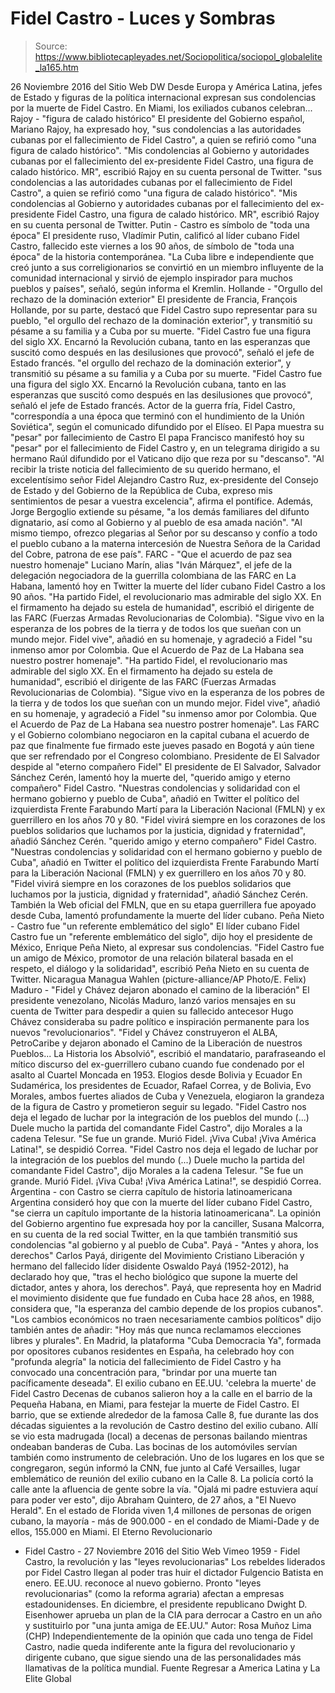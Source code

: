 # Fidel Castro - Luces y Sombras

> Source: https://www.bibliotecapleyades.net/Sociopolitica/sociopol_globalelite_la165.htm

26 Noviembre 2016
del Sitio Web DW
Desde Europa y América Latina, jefes de Estado y figuras de la política internacional expresan sus condolencias por la muerte de Fidel Castro. En Miami, los exiliados cubanos celebran...
Rajoy - "figura de calado histórico" El presidente del Gobierno español, Mariano Rajoy, ha expresado hoy,
"sus condolencias a las autoridades cubanas por el fallecimiento de Fidel Castro", a quien se refirió como "una figura de calado histórico". "Mis condolencias al Gobierno y autoridades cubanas por el fallecimiento del ex-presidente Fidel Castro, una figura de calado histórico. MR", escribió Rajoy en su cuenta personal de Twitter.
"sus condolencias a las autoridades cubanas por el fallecimiento de Fidel Castro", a quien se refirió como "una figura de calado histórico".
"Mis condolencias al Gobierno y autoridades cubanas por el fallecimiento del ex-presidente Fidel Castro, una figura de calado histórico. MR", escribió Rajoy en su cuenta personal de Twitter.
Putin - Castro es símbolo de "toda una época" El presidente ruso, Vladímir Putin, calificó al líder cubano Fidel Castro, fallecido este viernes a los 90 años, de símbolo de "toda una época" de la historia contemporánea.
"La Cuba libre e independiente que creó junto a sus correligionarios se convirtió en un miembro influyente de la comunidad internacional y sirvió de ejemplo inspirador para muchos pueblos y países", señaló, según informa el Kremlin.
Hollande - "Orgullo del rechazo de la dominación exterior" El presidente de Francia, François Hollande, por su parte, destacó que Fidel Castro supo representar para su pueblo,
"el orgullo del rechazo de la dominación exterior", y transmitió su pésame a su familia y a Cuba por su muerte. "Fidel Castro fue una figura del siglo XX. Encarnó la Revolución cubana, tanto en las esperanzas que suscitó como después en las desilusiones que provocó", señaló el jefe de Estado francés.
"el orgullo del rechazo de la dominación exterior", y transmitió su pésame a su familia y a Cuba por su muerte.
"Fidel Castro fue una figura del siglo XX. Encarnó la Revolución cubana, tanto en las esperanzas que suscitó como después en las desilusiones que provocó", señaló el jefe de Estado francés.
Actor de la guerra fría, Fidel Castro,
"correspondía a una época que terminó con el hundimiento de la Unión Soviética", según el comunicado difundido por el Elíseo.
El Papa muestra su "pesar" por fallecimiento de Castro El papa Francisco manifestó hoy su "pesar" por el fallecimiento de Fidel Castro y, en un telegrama dirigido a su hermano Raúl difundido por el Vaticano dijo que reza por su "descanso".
"Al recibir la triste noticia del fallecimiento de su querido hermano, el excelentísimo señor Fidel Alejandro Castro Ruz, ex-presidente del Consejo de Estado y del Gobierno de la República de Cuba, expreso mis sentimientos de pesar a vuestra excelencia", afirma el pontífice.
Además, Jorge Bergoglio extiende su pésame,
"a los demás familiares del difunto dignatario, así como al Gobierno y al pueblo de esa amada nación". "Al mismo tiempo, ofrezco plegarias al Señor por su descanso y confío a todo el pueblo cubano a la materna intercesión de Nuestra Señora de la Caridad del Cobre, patrona de ese país".
FARC - "Que el acuerdo de paz sea nuestro homenaje" Luciano Marín, alias "Iván Márquez", el jefe de la delegación negociadora de la guerrilla colombiana de las FARC en La Habana, lamentó hoy en Twitter la muerte del líder cubano Fidel Castro a los 90 años.
"Ha partido Fidel, el revolucionario mas admirable del siglo XX. En el firmamento ha dejado su estela de humanidad", escribió el dirigente de las FARC (Fuerzas Armadas Revolucionarias de Colombia). "Sigue vivo en la esperanza de los pobres de la tierra y de todos los que sueñan con un mundo mejor. Fidel vive", añadió en su homenaje, y agradeció a Fidel "su inmenso amor por Colombia. Que el Acuerdo de Paz de La Habana sea nuestro postrer homenaje".
"Ha partido Fidel, el revolucionario mas admirable del siglo XX. En el firmamento ha dejado su estela de humanidad", escribió el dirigente de las FARC (Fuerzas Armadas Revolucionarias de Colombia).
"Sigue vivo en la esperanza de los pobres de la tierra y de todos los que sueñan con un mundo mejor. Fidel vive", añadió en su homenaje, y agradeció a Fidel "su inmenso amor por Colombia. Que el Acuerdo de Paz de La Habana sea nuestro postrer homenaje".
Las FARC y el Gobierno colombiano negociaron en la capital cubana el acuerdo de paz que finalmente fue firmado este jueves pasado en Bogotá y aún tiene que ser refrendado por el Congreso colombiano.
Presidente de El Salvador despide al "eterno compañero Fidel" El presidente de El Salvador, Salvador Sánchez Cerén, lamentó hoy la muerte del,
"querido amigo y eterno compañero" Fidel Castro. "Nuestras condolencias y solidaridad con el hermano gobierno y pueblo de Cuba", añadió en Twitter el político del izquierdista Frente Farabundo Martí para la Liberación Nacional (FMLN) y ex guerrillero en los años 70 y 80. "Fidel vivirá siempre en los corazones de los pueblos solidarios que luchamos por la justicia, dignidad y fraternidad", añadió Sánchez Cerén.
"querido amigo y eterno compañero" Fidel Castro.
"Nuestras condolencias y solidaridad con el hermano gobierno y pueblo de Cuba", añadió en Twitter el político del izquierdista Frente Farabundo Martí para la Liberación Nacional (FMLN) y ex guerrillero en los años 70 y 80. "Fidel vivirá siempre en los corazones de los pueblos solidarios que luchamos por la justicia, dignidad y fraternidad", añadió Sánchez Cerén.
También la Web oficial del FMLN, que en su etapa guerrillera fue apoyado desde Cuba, lamentó profundamente la muerte del líder cubano.
Peña Nieto - Castro fue "un referente emblemático del siglo" El líder cubano Fidel Castro fue un "referente emblemático del siglo", dijo hoy el presidente de México, Enrique Peña Nieto, al expresar sus condolencias.
"Fidel Castro fue un amigo de México, promotor de una relación bilateral basada en el respeto, el diálogo y la solidaridad", escribió Peña Nieto en su cuenta de Twitter.
Nicaragua Managua Wahlen
(picture-alliance/AP Photo/E. Felix)
Maduro - "Fidel y Chávez dejaron abonado el camino de la liberación" El presidente venezolano, Nicolás Maduro, lanzó varios mensajes en su cuenta de Twitter para despedir a quien su fallecido antecesor Hugo Chávez consideraba su padre político e inspiración permanente para los nuevos "revolucionarios".
"Fidel y Chávez construyeron el ALBA, PetroCaribe y dejaron abonado el Camino de la Liberación de nuestros Pueblos... La Historia los Absolvió", escribió el mandatario, parafraseando el mítico discurso del ex-guerrillero cubano cuando fue condenado por el asalto al Cuartel Moncada en 1953.
Elogios desde Bolivia y Ecuador En Sudamérica, los presidentes de Ecuador, Rafael Correa, y de Bolivia, Evo Morales, ambos fuertes aliados de Cuba y Venezuela, elogiaron la grandeza de la figura de Castro y prometieron seguir su legado.
"Fidel Castro nos deja el legado de luchar por la integración de los pueblos del mundo (...) Duele mucho la partida del comandante Fidel Castro", dijo Morales a la cadena Telesur. "Se fue un grande. Murió Fidel. ¡Viva Cuba! ¡Viva América Latina!", se despidió Correa.
"Fidel Castro nos deja el legado de luchar por la integración de los pueblos del mundo (...) Duele mucho la partida del comandante Fidel Castro", dijo Morales a la cadena Telesur.
"Se fue un grande. Murió Fidel. ¡Viva Cuba! ¡Viva América Latina!", se despidió Correa.
Argentina - con Castro se cierra capítulo de historia latinoamericana Argentina consideró hoy que con la muerte del líder cubano Fidel Castro,
"se cierra un capítulo importante de la historia latinoamericana".
La opinión del Gobierno argentino fue expresada hoy por la canciller, Susana Malcorra, en su cuenta de la red social Twitter, en la que también transmitió sus condolencias "al gobierno y al pueblo de Cuba".
Payá - "Antes y ahora, los derechos" Carlos Payá, dirigente del Movimiento Cristiano Liberación y hermano del fallecido líder disidente Oswaldo Payá (1952-2012), ha declarado hoy que,
"tras el hecho biológico que supone la muerte del dictador, antes y ahora, los derechos".
Payá, que representa hoy en Madrid el movimiento disidente que fue fundado en Cuba hace 28 años, en 1988, considera que,
"la esperanza del cambio depende de los propios cubanos". "Los cambios económicos no traen necesariamente cambios políticos" dijo también antes de añadir: "Hoy más que nunca reclamamos elecciones libres y plurales".
En Madrid, la plataforma "Cuba Democracia Ya", formada por opositores cubanos residentes en España, ha celebrado hoy con "profunda alegría" la noticia del fallecimiento de Fidel Castro y ha convocado una concentración para,
"brindar por una muerte tan pacíficamente deseada".
El exilio cubano en EE.UU. 'celebra la muerte' de Fidel Castro Decenas de cubanos salieron hoy a la calle en el barrio de la Pequeña Habana, en Miami, para festejar la muerte de Fidel Castro.
El barrio, que se extiende alrededor de la famosa Calle 8, fue durante las dos décadas siguientes a la revolución de Castro destino del exilio cubano. Allí se vio esta madrugada (local) a decenas de personas bailando mientras ondeaban banderas de Cuba. Las bocinas de los automóviles servían también como instrumento de celebración. Uno de los lugares en los que se congregaron, según informó la CNN, fue junto al Café Versailles, lugar emblemático de reunión del exilio cubano en la Calle 8.
La policía cortó la calle ante la afluencia de gente sobre la vía.
"Ojalá mi padre estuviera aquí para poder ver esto", dijo Abraham Quintero, de 27 años, a "El Nuevo Herald".
En el estado de Florida viven 1,4 millones de personas de origen cubano, la mayoría - más de 900.000 - en el condado de Miami-Dade y de ellos, 155.000 en Miami.
El Eterno Revolucionario
- Fidel Castro -
27 Noviembre 2016
del Sitio Web Vimeo
1959 - Fidel Castro, la revolución y las "leyes revolucionarias" Los rebeldes liderados por Fidel Castro
llegan al poder tras huir el dictador Fulgencio Batista en enero.
EE.UU. reconoce al nuevo gobierno.
Pronto "leyes revolucionarias" (como la reforma agraria)
afectan a empresas estadounidenses.
En diciembre, el presidente republicano Dwight D. Eisenhower
aprueba un plan de la CIA para derrocar a Castro
en un año y sustituirlo por "una junta amiga de EE.UU." Autor: Rosa Muñoz Lima (CHP)
Independientemente de la opinión
que cada uno tenga de Fidel Castro,
nadie queda indiferente
ante la figura del revolucionario y dirigente cubano,
que sigue siendo una de las personalidades
más llamativas de la política mundial.
Fuente
Regresar a America Latina y La Elite Global
